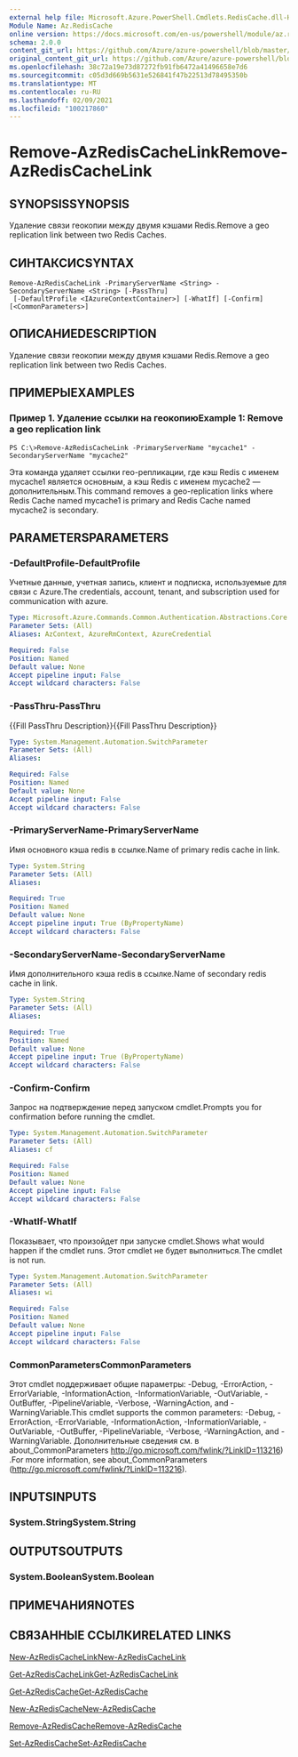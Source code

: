 ```yaml
---
external help file: Microsoft.Azure.PowerShell.Cmdlets.RedisCache.dll-Help.xml
Module Name: Az.RedisCache
online version: https://docs.microsoft.com/en-us/powershell/module/az.rediscache/remove-azrediscachelink
schema: 2.0.0
content_git_url: https://github.com/Azure/azure-powershell/blob/master/src/RedisCache/RedisCache/help/Remove-AzRedisCacheLink.md
original_content_git_url: https://github.com/Azure/azure-powershell/blob/master/src/RedisCache/RedisCache/help/Remove-AzRedisCacheLink.md
ms.openlocfilehash: 38c72a19e73d87272fb91fb6472a41496658e7d6
ms.sourcegitcommit: c05d3d669b5631e526841f47b22513d78495350b
ms.translationtype: MT
ms.contentlocale: ru-RU
ms.lasthandoff: 02/09/2021
ms.locfileid: "100217860"
---
```

# <span data-ttu-id="191f8-101">Remove-AzRedisCacheLink</span><span class="sxs-lookup"><span data-stu-id="191f8-101">Remove-AzRedisCacheLink</span></span>

## <span data-ttu-id="191f8-102">SYNOPSIS</span><span class="sxs-lookup"><span data-stu-id="191f8-102">SYNOPSIS</span></span>
<span data-ttu-id="191f8-103">Удаление связи геокопии между двумя кэшами Redis.</span><span class="sxs-lookup"><span data-stu-id="191f8-103">Remove a geo replication link between two Redis Caches.</span></span>

## <span data-ttu-id="191f8-104">СИНТАКСИС</span><span class="sxs-lookup"><span data-stu-id="191f8-104">SYNTAX</span></span>

```
Remove-AzRedisCacheLink -PrimaryServerName <String> -SecondaryServerName <String> [-PassThru]
 [-DefaultProfile <IAzureContextContainer>] [-WhatIf] [-Confirm] [<CommonParameters>]
```

## <span data-ttu-id="191f8-105">ОПИСАНИЕ</span><span class="sxs-lookup"><span data-stu-id="191f8-105">DESCRIPTION</span></span>
<span data-ttu-id="191f8-106">Удаление связи геокопии между двумя кэшами Redis.</span><span class="sxs-lookup"><span data-stu-id="191f8-106">Remove a geo replication link between two Redis Caches.</span></span>

## <span data-ttu-id="191f8-107">ПРИМЕРЫ</span><span class="sxs-lookup"><span data-stu-id="191f8-107">EXAMPLES</span></span>

### <span data-ttu-id="191f8-108">Пример 1. Удаление ссылки на геокопию</span><span class="sxs-lookup"><span data-stu-id="191f8-108">Example 1: Remove a geo replication link</span></span>
```
PS C:\>Remove-AzRedisCacheLink -PrimaryServerName "mycache1" -SecondaryServerName "mycache2"
```

<span data-ttu-id="191f8-109">Эта команда удаляет ссылки гео-репликации, где кэш Redis с именем mycache1 является основным, а кэш Redis с именем mycache2 — дополнительным.</span><span class="sxs-lookup"><span data-stu-id="191f8-109">This command removes a geo-replication links where Redis Cache named mycache1 is primary and Redis Cache named mycache2 is secondary.</span></span>

## <span data-ttu-id="191f8-110">PARAMETERS</span><span class="sxs-lookup"><span data-stu-id="191f8-110">PARAMETERS</span></span>

### <span data-ttu-id="191f8-111">-DefaultProfile</span><span class="sxs-lookup"><span data-stu-id="191f8-111">-DefaultProfile</span></span>
<span data-ttu-id="191f8-112">Учетные данные, учетная запись, клиент и подписка, используемые для связи с Azure.</span><span class="sxs-lookup"><span data-stu-id="191f8-112">The credentials, account, tenant, and subscription used for communication with azure.</span></span>

```yaml
Type: Microsoft.Azure.Commands.Common.Authentication.Abstractions.Core.IAzureContextContainer
Parameter Sets: (All)
Aliases: AzContext, AzureRmContext, AzureCredential

Required: False
Position: Named
Default value: None
Accept pipeline input: False
Accept wildcard characters: False
```

### <span data-ttu-id="191f8-113">-PassThru</span><span class="sxs-lookup"><span data-stu-id="191f8-113">-PassThru</span></span>
<span data-ttu-id="191f8-114">{{Fill PassThru Description}}</span><span class="sxs-lookup"><span data-stu-id="191f8-114">{{Fill PassThru Description}}</span></span>

```yaml
Type: System.Management.Automation.SwitchParameter
Parameter Sets: (All)
Aliases:

Required: False
Position: Named
Default value: None
Accept pipeline input: False
Accept wildcard characters: False
```

### <span data-ttu-id="191f8-115">-PrimaryServerName</span><span class="sxs-lookup"><span data-stu-id="191f8-115">-PrimaryServerName</span></span>
<span data-ttu-id="191f8-116">Имя основного кэша redis в ссылке.</span><span class="sxs-lookup"><span data-stu-id="191f8-116">Name of primary redis cache in link.</span></span>

```yaml
Type: System.String
Parameter Sets: (All)
Aliases:

Required: True
Position: Named
Default value: None
Accept pipeline input: True (ByPropertyName)
Accept wildcard characters: False
```

### <span data-ttu-id="191f8-117">-SecondaryServerName</span><span class="sxs-lookup"><span data-stu-id="191f8-117">-SecondaryServerName</span></span>
<span data-ttu-id="191f8-118">Имя дополнительного кэша redis в ссылке.</span><span class="sxs-lookup"><span data-stu-id="191f8-118">Name of secondary redis cache in link.</span></span>

```yaml
Type: System.String
Parameter Sets: (All)
Aliases:

Required: True
Position: Named
Default value: None
Accept pipeline input: True (ByPropertyName)
Accept wildcard characters: False
```

### <span data-ttu-id="191f8-119">-Confirm</span><span class="sxs-lookup"><span data-stu-id="191f8-119">-Confirm</span></span>
<span data-ttu-id="191f8-120">Запрос на подтверждение перед запуском cmdlet.</span><span class="sxs-lookup"><span data-stu-id="191f8-120">Prompts you for confirmation before running the cmdlet.</span></span>

```yaml
Type: System.Management.Automation.SwitchParameter
Parameter Sets: (All)
Aliases: cf

Required: False
Position: Named
Default value: None
Accept pipeline input: False
Accept wildcard characters: False
```

### <span data-ttu-id="191f8-121">-WhatIf</span><span class="sxs-lookup"><span data-stu-id="191f8-121">-WhatIf</span></span>
<span data-ttu-id="191f8-122">Показывает, что произойдет при запуске cmdlet.</span><span class="sxs-lookup"><span data-stu-id="191f8-122">Shows what would happen if the cmdlet runs.</span></span>
<span data-ttu-id="191f8-123">Этот cmdlet не будет выполниться.</span><span class="sxs-lookup"><span data-stu-id="191f8-123">The cmdlet is not run.</span></span>

```yaml
Type: System.Management.Automation.SwitchParameter
Parameter Sets: (All)
Aliases: wi

Required: False
Position: Named
Default value: None
Accept pipeline input: False
Accept wildcard characters: False
```

### <span data-ttu-id="191f8-124">CommonParameters</span><span class="sxs-lookup"><span data-stu-id="191f8-124">CommonParameters</span></span>
<span data-ttu-id="191f8-125">Этот cmdlet поддерживает общие параметры: -Debug, -ErrorAction, -ErrorVariable, -InformationAction, -InformationVariable, -OutVariable, -OutBuffer, -PipelineVariable, -Verbose, -WarningAction, and -WarningVariable.</span><span class="sxs-lookup"><span data-stu-id="191f8-125">This cmdlet supports the common parameters: -Debug, -ErrorAction, -ErrorVariable, -InformationAction, -InformationVariable, -OutVariable, -OutBuffer, -PipelineVariable, -Verbose, -WarningAction, and -WarningVariable.</span></span> <span data-ttu-id="191f8-126">Дополнительные сведения см. в about_CommonParameters http://go.microsoft.com/fwlink/?LinkID=113216) .</span><span class="sxs-lookup"><span data-stu-id="191f8-126">For more information, see about_CommonParameters (http://go.microsoft.com/fwlink/?LinkID=113216).</span></span>

## <span data-ttu-id="191f8-127">INPUTS</span><span class="sxs-lookup"><span data-stu-id="191f8-127">INPUTS</span></span>

### <span data-ttu-id="191f8-128">System.String</span><span class="sxs-lookup"><span data-stu-id="191f8-128">System.String</span></span>

## <span data-ttu-id="191f8-129">OUTPUTS</span><span class="sxs-lookup"><span data-stu-id="191f8-129">OUTPUTS</span></span>

### <span data-ttu-id="191f8-130">System.Boolean</span><span class="sxs-lookup"><span data-stu-id="191f8-130">System.Boolean</span></span>

## <span data-ttu-id="191f8-131">ПРИМЕЧАНИЯ</span><span class="sxs-lookup"><span data-stu-id="191f8-131">NOTES</span></span>

## <span data-ttu-id="191f8-132">СВЯЗАННЫЕ ССЫЛКИ</span><span class="sxs-lookup"><span data-stu-id="191f8-132">RELATED LINKS</span></span>

[<span data-ttu-id="191f8-133">New-AzRedisCacheLink</span><span class="sxs-lookup"><span data-stu-id="191f8-133">New-AzRedisCacheLink</span></span>](./New-AzRedisCacheLink.md)

[<span data-ttu-id="191f8-134">Get-AzRedisCacheLink</span><span class="sxs-lookup"><span data-stu-id="191f8-134">Get-AzRedisCacheLink</span></span>](./Get-AzRedisCacheLink.md)

[<span data-ttu-id="191f8-135">Get-AzRedisCache</span><span class="sxs-lookup"><span data-stu-id="191f8-135">Get-AzRedisCache</span></span>](./Get-AzRedisCache.md)

[<span data-ttu-id="191f8-136">New-AzRedisCache</span><span class="sxs-lookup"><span data-stu-id="191f8-136">New-AzRedisCache</span></span>](./New-AzRedisCache.md)

[<span data-ttu-id="191f8-137">Remove-AzRedisCache</span><span class="sxs-lookup"><span data-stu-id="191f8-137">Remove-AzRedisCache</span></span>](./Remove-AzRedisCache.md)

[<span data-ttu-id="191f8-138">Set-AzRedisCache</span><span class="sxs-lookup"><span data-stu-id="191f8-138">Set-AzRedisCache</span></span>](./Set-AzRedisCache.md)
